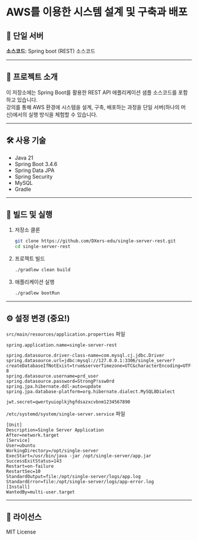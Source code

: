 # AWS를 이용한 시스템 설계 및 구축과 배포

## 🏁 단일 서버
**소스코드**: Spring boot (REST) 소스코드

---

## 📖 프로젝트 소개
이 저장소에는 Spring Boot를 활용한 REST API 애플리케이션 샘플 소스코드를 포함하고 있습니다.  
강의를 통해 AWS 환경에 시스템을 설계, 구축, 배포하는 과정을 단일 서버(하나의 머신)에서의 실행 방식을 체험할 수 있습니다.

---

## 🛠️ 사용 기술
- Java 21
- Spring Boot 3.4.6
- Spring Data JPA
- Spring Security
- MySQL
- Gradle

---

## 🚀 빌드 및 실행
1. 저장소 클론  
   ```bash
   git clone https://github.com/DXers-edu/single-server-rest.git
   cd single-server-rest
   ```

2. 프로젝트 빌드  
   ```bash
   ./gradlew clean build
   ```

3. 애플리케이션 실행  
   ```bash
   ./gradlew bootRun
   ```

---

## ⚙️ 설정 변경 (중요!)
`src/main/resources/application.properties` 파일

```properties
spring.application.name=single-server-rest

spring.datasource.driver-class-name=com.mysql.cj.jdbc.Driver
spring.datasource.url=jdbc:mysql://127.0.0.1:3306/single_server?createDatabaseIfNotExist=true&serverTimezone=UTC&characterEncoding=UTF-8
spring.datasource.username=prd_user
spring.datasource.password=StrongP!ssw0rd
spring.jpa.hibernate.ddl-auto=update
spring.jpa.database-platform=org.hibernate.dialect.MySQL8Dialect

jwt.secret=qwertyuioplkjhgfdsazxcvbnm1234567890
```
  
`/etc/systemd/system/single-server.service` 파일

```plaintext
[Unit]
Description=Single Server Application
After=network.target
[Service]
User=ubuntu
WorkingDirectory=/opt/single-server
ExecStart=/usr/bin/java -jar /opt/single-server/app.jar
SuccessExitStatus=143
Restart=on-failure
RestartSec=10
StandardOutput=file:/opt/single-server/logs/app.log
StandardError=file:/opt/single-server/logs/app-error.log
[Install]
WantedBy=multi-user.target
```

---

## 📜 라이선스
MIT License  
